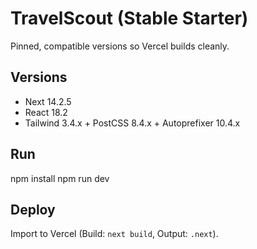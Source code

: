 # TravelScout (Stable Starter)

Pinned, compatible versions so Vercel builds cleanly.

## Versions
- Next 14.2.5
- React 18.2
- Tailwind 3.4.x + PostCSS 8.4.x + Autoprefixer 10.4.x

## Run
npm install
npm run dev

## Deploy
Import to Vercel (Build: `next build`, Output: `.next`).
